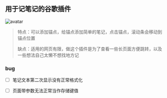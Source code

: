 ## 用于记笔记的谷歌插件

![avatar](https://gitee.com/z51313/anchor-note/raw/master/images/1670671340962.jpg)

>  特点：可以添加锚点，给锚点添加简单的笔记，点击锚点，滚动条会移动到锚点位置
>
> 缺点：适用的网页有限，做这个插件是为了查看一些长页面方便跳转，以及一些想法自己太懒不想找地方记

### bug

- [ ] 笔记文本第二次显示没有正常格式化
- [ ] 页面带参数无法正常当作存储键值

